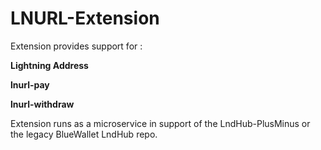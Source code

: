 # LNURL-Extension
Extension provides support for :

__Lightning Address__

__lnurl-pay__ 

__lnurl-withdraw__ 

Extension runs as a microservice in support of the LndHub-PlusMinus or the legacy BlueWallet LndHub repo.
